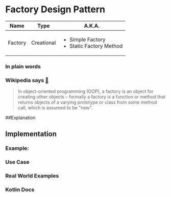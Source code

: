 # Factory Design Pattern

|Name|Type|A.K.A.|
|---|---|---|
|Factory|Creational|<ul><li>Simple Factory</li><li>Static Factory Method</li></ul>|

### In plain words


### Wikipedia says [🔗](https://en.wikipedia.org/wiki/Singleton_pattern)
>In object-oriented programming (OOP), a factory is an object for creating other objects – formally a factory
> is a function or method that returns objects of a varying prototype or class from some method call, which
> is assumed to be "new".

##Explanation




## Implementation



### Example:


### Use Case


### Real World Examples



### Kotlin Docs
